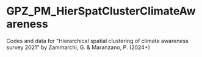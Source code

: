 # GPZ_PM_HierSpatClusterClimateAwareness
Codes and data for "Hierarchical spatial clustering of climate awareness survey 2021" by Zammarchi, G. &amp; Maranzano, P. (2024+)
